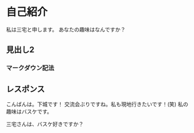# 自己紹介
私は三宅と申します。
あなたの趣味はなんですか？
## 見出し2
### マークダウン記法

## レスポンス
こんばんは。下城です！
交流会ぶりですね。私も現地行きたいです！(笑)
私の趣味はバスケです。

三宅さんは、バスケ好きですか？
